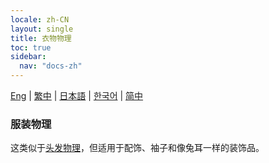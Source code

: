 ```yaml
---
locale: zh-CN
layout: single
title: 衣物物理
toc: true
sidebar:
  nav: "docs-zh"
---
```

[Eng](/dancexr/features/xps_cloth) | [繁中](/tw/dancexr/features/xps_cloth) | [日本語](/jp/dancexr/features/xps_cloth) | [한국어](/kr/dancexr/features/xps_cloth) | [简中](/zh/dancexr/features/xps_cloth)

### 服装物理
这类似于[头发物理](xps_hair.md)，但适用于配饰、袖子和像兔耳一样的装饰品。